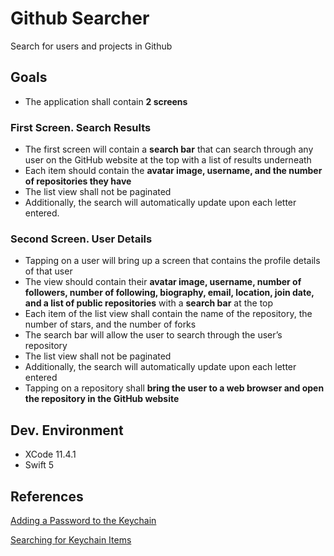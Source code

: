 # Github Searcher

Search for users and projects in Github

## Goals

- The application shall contain **2 screens**

### First Screen. Search Results

- The first screen will contain a **search bar** that can search through any user on the GitHub website at the top with a list of results underneath
- Each item should contain the **avatar image, username, and the number of repositories they have**
- The list view shall not be paginated
- Additionally, the search will automatically update upon each letter entered.

### Second Screen. User Details

- Tapping on a user will bring up a screen that contains the profile details of that user
- The view should contain their **avatar image, username, number of followers, number of following, biography, email, location, join date, and a list of public repositories** with a **search bar** at the top
- Each item of the list view shall contain the name of the repository, the number of stars, and the number of forks
- The search bar will allow the user to search through the user’s repository
- The list view shall not be paginated
- Additionally, the search will automatically update upon each letter entered
- Tapping on a repository shall **bring the user to a web browser and open the repository in the GitHub website**

## Dev. Environment

- XCode 11.4.1
- Swift 5

## References

[Adding a Password to the Keychain](https://developer.apple.com/documentation/security/keychain_services/keychain_items/adding_a_password_to_the_keychain)

[Searching for Keychain Items](https://developer.apple.com/documentation/security/keychain_services/keychain_items/searching_for_keychain_items)
